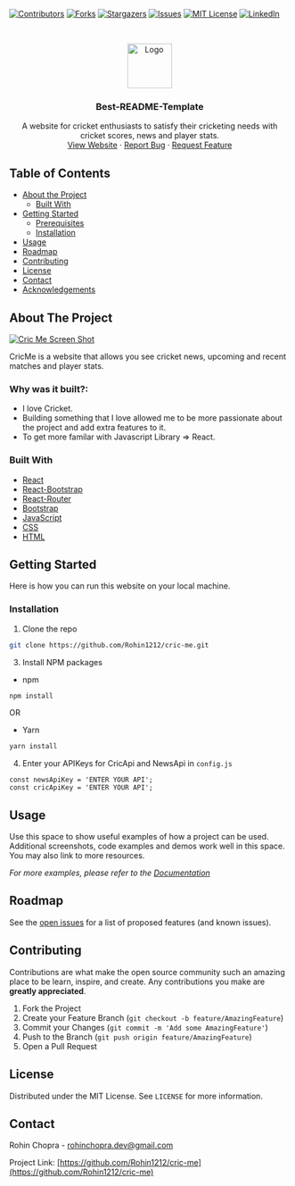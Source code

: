 
<!-- PROJECT SHIELDS -->
<!--
*** I'm using markdown "reference style" links for readability.
*** Reference links are enclosed in brackets [ ] instead of parentheses ( ).
*** See the bottom of this document for the declaration of the reference variables
*** for contributors-url, forks-url, etc. This is an optional, concise syntax you may use.
*** https://www.markdownguide.org/basic-syntax/#reference-style-links
-->
[![Contributors][contributors-shield]][contributors-url]
[![Forks][forks-shield]][forks-url]
[![Stargazers][stars-shield]][stars-url]
[![Issues][issues-shield]][issues-url]
[![MIT License][license-shield]][license-url]
[![LinkedIn][linkedin-shield]][linkedin-url]



<!-- PROJECT LOGO -->
<br />
<p align="center">
  <a href="https://github.com/othneildrew/Best-README-Template">
    <img src="images/logo.png" alt="Logo" width="80" height="80">
  </a>

  <h3 align="center">Best-README-Template</h3>

  <p align="center">
    A website for cricket enthusiasts to satisfy their cricketing needs with cricket scores, news and player stats.
    <br />
    <a href="https://github.com/Rohin1212/cric-me/Best-README-Template">View Website</a>
    ·
    <a href="https://github.com/Rohin1212/cric-me/issues">Report Bug</a>
    ·
    <a href="https://github.com/Rohin1212/cric-me/issues">Request Feature</a>
  </p>
</p>



<!-- TABLE OF CONTENTS -->
## Table of Contents

* [About the Project](#about-the-project)
  * [Built With](#built-with)
* [Getting Started](#getting-started)
  * [Prerequisites](#prerequisites)
  * [Installation](#installation)
* [Usage](#usage)
* [Roadmap](#roadmap)
* [Contributing](#contributing)
* [License](#license)
* [Contact](#contact)
* [Acknowledgements](#acknowledgements)



<!-- ABOUT THE PROJECT -->
## About The Project

[![Cric Me Screen Shot][product-screenshot]](https://i.imgur.com/WLb29Lo.png)

CricMe is a website that allows you see cricket news, upcoming and recent matches and player stats.

 ### Why was it built?:
* I love Cricket.
* Building something that I love allowed me to be more passionate about the project and add extra features to it.
* To get more familar with Javascript Library => React.


### Built With
* [React](https://reactjs.org)
* [React-Bootstrap](https://react-bootstrap.github.io)
* [React-Router](https://reactrouter.com)
* [Bootstrap](https://getbootstrap.com)
* [JavaScript](https://javascript.com)
* [CSS](https://getbootstrap.com)
* [HTML](https://getbootstrap.com)



<!-- GETTING STARTED -->
## Getting Started

Here is how you can run this website on your local machine.



### Installation

1. Clone the repo
```sh
git clone https://github.com/Rohin1212/cric-me.git
```
3. Install NPM packages
* npm

```sh
npm install
```
OR
* Yarn
```sh
yarn install
```

4. Enter your APIKeys for CricApi and NewsApi in `config.js`
```JS
const newsApiKey = 'ENTER YOUR API';
const cricApiKey = 'ENTER YOUR API';
```




<!-- USAGE EXAMPLES -->
## Usage

Use this space to show useful examples of how a project can be used. Additional screenshots, code examples and demos work well in this space. You may also link to more resources.

_For more examples, please refer to the [Documentation](https://example.com)_



<!-- ROADMAP -->
## Roadmap

See the [open issues](https://github.com/othneildrew/Best-README-Template/issues) for a list of proposed features (and known issues).



<!-- CONTRIBUTING -->
## Contributing

Contributions are what make the open source community such an amazing place to be learn, inspire, and create. Any contributions you make are **greatly appreciated**.

1. Fork the Project
2. Create your Feature Branch (`git checkout -b feature/AmazingFeature`)
3. Commit your Changes (`git commit -m 'Add some AmazingFeature'`)
4. Push to the Branch (`git push origin feature/AmazingFeature`)
5. Open a Pull Request



<!-- LICENSE -->
## License

Distributed under the MIT License. See `LICENSE` for more information.



<!-- CONTACT -->
## Contact

Rohin Chopra - rohinchopra.dev@gmail.com

Project Link: [https://github.com/Rohin1212/cric-me](https://github.com/Rohin1212/cric-me)







<!-- MARKDOWN LINKS & IMAGES -->
<!-- https://www.markdownguide.org/basic-syntax/#reference-style-links -->
[contributors-shield]: https://img.shields.io/github/contributors/othneildrew/Best-README-Template.svg?style=flat-square
[contributors-url]: https://github.com/othneildrew/Best-README-Template/graphs/contributors
[forks-shield]: https://img.shields.io/github/forks/othneildrew/Best-README-Template.svg?style=flat-square
[forks-url]: https://github.com/othneildrew/Best-README-Template/network/members
[stars-shield]: https://img.shields.io/github/stars/othneildrew/Best-README-Template.svg?style=flat-square
[stars-url]: https://github.com/othneildrew/Best-README-Template/stargazers
[issues-shield]: https://img.shields.io/github/issues/othneildrew/Best-README-Template.svg?style=flat-square
[issues-url]: https://github.com/othneildrew/Best-README-Template/issues
[license-shield]: https://img.shields.io/github/license/othneildrew/Best-README-Template.svg?style=flat-square
[license-url]: https://github.com/othneildrew/Best-README-Template/blob/master/LICENSE.txt
[linkedin-shield]: https://img.shields.io/badge/-LinkedIn-black.svg?style=flat-square&logo=linkedin&colorB=555
[linkedin-url]: https://linkedin.com/in/othneildrew
[product-screenshot]: https://i.imgur.com/WLb29Lo.png
